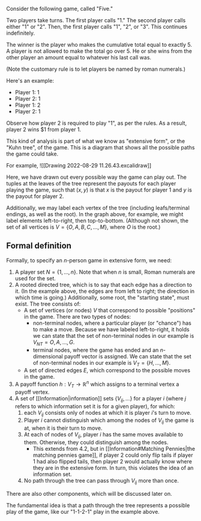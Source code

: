 Consider the following game, called "Five."

Two players take turns. The first player calls "1." The second player calls either "1" or "2". Then, the first player calls "1", "2", or "3". This continues indefinitely.

The winner is the player who makes the cumulative total equal to exactly 5. A player is not allowed to make the total go over 5. He or she wins from the other player an amount equal to whatever his last call was.

(Note the customary rule is to let players be named by roman numerals.)

Here's an example:
- Player 1: 1
- Player 2: 1
- Player 1: 2
- Player 2: 1

Observe how player 2 is required to play "1", as per the rules. As a result, player 2 wins $1 from player 1. 

This kind of analysis is part of what we know as "extensive form", or the "Kuhn tree", of the game. This is a diagram that shows all the possible paths the game could take.

For example, 
![[Drawing 2022-08-29 11.26.43.excalidraw]]

Here, we have drawn out every possible way the game can play out. The tuples at the leaves of the tree represent the payouts for each player playing the game, such that $(x, y)$ is that $x$ is the payout for player 1 and $y$ is the payout for player 2.

Additionally, we may label each vertex of the tree (including leafs/terminal endings, as well as the root). In the graph above, for example, we might label elements left-to-right, then top-to-bottom. (Although not shown, the set of all vertices is $V = \{O, A, B, C, \ldots, M\}$, where $O$ is the root.)

## Formal definition

Formally, to specify an $n$-person game in extensive form, we need:
1. A player set $N = \{1, \ldots, n\}$. Note that when $n$ is small, Roman numerals are used for the set.
2. A rooted directed tree, which is to say that each edge has a direction to it. (In the example above, the edges are from left to right; the direction in which time is going.) Additionally, some root, the "starting state", must exist. The tree consists of:
	- A set of vertices (or nodes) $V$ that correspond to possible "positions" in the game. There are two types of nodes:
		- non-terminal nodes, where a particular player (or "chance") has to make a move. Because we have labeled left-to-right, it holds we can state that the set of non-terminal nodes in our example is $V_{NT} = {O, A, \ldots, G}$.
		- terminal nodes, where the game has ended and an $n$-dimensional payoff vector is assigned. We can state that the set of non-terminal nodes in our example is $V_T = \{H,\ldots,M\}$. 
	- A set of directed edges $E$, which correspond to the possible moves in the game.
3. A payoff function $h : V_T \rightarrow \mathbb{R}^n$  which assigns to a terminal vertex a payoff vertex.
4. A set of [[Information|information]] sets $\{V_{ij}, \ldots\}$ for a player $i$ (where $j$ refers to which information set it is for a given player), for which:
	1. each $V_{ij}$ consists only of nodes at which it is player $i$'s turn to move.
	2. Player $i$ cannot distinguish which among the nodes of $V_{ij}$ the game is at, when it is their turn to move.
	3. At each of nodes of $V_{ij}$, player $i$ has the same moves available to them. Otherwise, they could distinguish among the nodes.
		- This extends from 4.2, but in [[Information#Matching Pennies|the matching pennies game]], if player 2 could only flip tails if player 1 had also flipped tails, then player 2 would actually know where they are in the extensive form. In turn, this violates the idea of an information set.
	4. No path through the tree can pass through $V_{ij}$ more than once. 

There are also other components, which will be discussed later on.

The fundamental idea is that a path through the tree represents a possible play of the game, like our "1-1-2-1" play in the example above.
